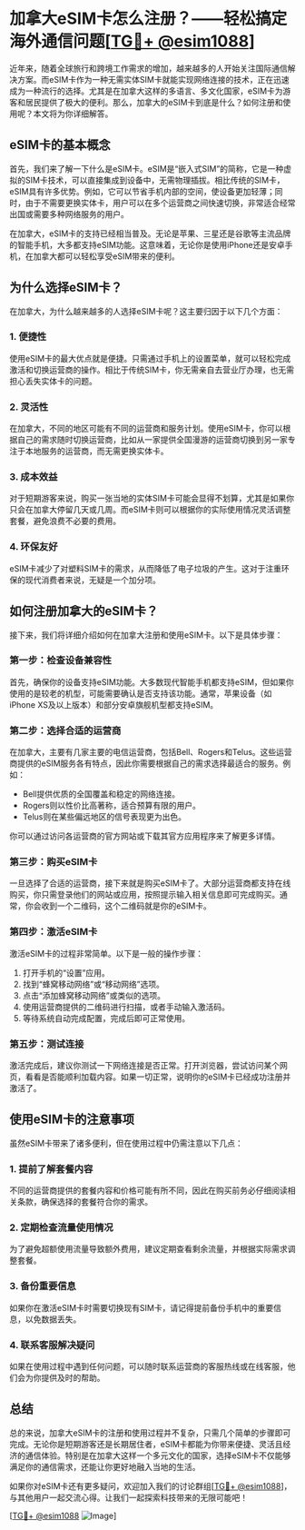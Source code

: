 # 加拿大eSIM卡怎么注册？——轻松搞定海外通信问题[[TG💪+ @esim1088](https://t.me/s/esim1088)]

近年来，随着全球旅行和跨境工作需求的增加，越来越多的人开始关注国际通信解决方案。而eSIM卡作为一种无需实体SIM卡就能实现网络连接的技术，正在迅速成为一种流行的选择。尤其是在加拿大这样的多语言、多文化国家，eSIM卡为游客和居民提供了极大的便利。那么，加拿大的eSIM卡到底是什么？如何注册和使用呢？本文将为你详细解答。

## eSIM卡的基本概念

首先，我们来了解一下什么是eSIM卡。eSIM是“嵌入式SIM”的简称，它是一种虚拟的SIM卡技术，可以直接集成到设备中，无需物理插拔。相比传统的SIM卡，eSIM具有许多优势。例如，它可以节省手机内部的空间，使设备更加轻薄；同时，由于不需要更换实体卡，用户可以在多个运营商之间快速切换，非常适合经常出国或需要多种网络服务的用户。

在加拿大，eSIM卡的支持已经相当普及。无论是苹果、三星还是谷歌等主流品牌的智能手机，大多都支持eSIM功能。这意味着，无论你是使用iPhone还是安卓手机，在加拿大都可以轻松享受eSIM带来的便利。

## 为什么选择eSIM卡？

在加拿大，为什么越来越多的人选择eSIM卡呢？这主要归因于以下几个方面：

### 1. **便捷性**
   使用eSIM卡的最大优点就是便捷。只需通过手机上的设置菜单，就可以轻松完成激活和切换运营商的操作。相比于传统SIM卡，你无需亲自去营业厅办理，也无需担心丢失实体卡的问题。

### 2. **灵活性**
   在加拿大，不同的地区可能有不同的运营商和服务计划。使用eSIM卡，你可以根据自己的需求随时切换运营商，比如从一家提供全国漫游的运营商切换到另一家专注于本地服务的运营商，而无需更换实体卡。

### 3. **成本效益**
   对于短期游客来说，购买一张当地的实体SIM卡可能会显得不划算，尤其是如果你只会在加拿大停留几天或几周。而eSIM卡则可以根据你的实际使用情况灵活调整套餐，避免浪费不必要的费用。

### 4. **环保友好**
   eSIM卡减少了对塑料SIM卡的需求，从而降低了电子垃圾的产生。这对于注重环保的现代消费者来说，无疑是一个加分项。

## 如何注册加拿大的eSIM卡？

接下来，我们将详细介绍如何在加拿大注册和使用eSIM卡。以下是具体步骤：

### 第一步：检查设备兼容性
首先，确保你的设备支持eSIM功能。大多数现代智能手机都支持eSIM，但如果你使用的是较老的机型，可能需要确认是否支持该功能。通常，苹果设备（如iPhone XS及以上版本）和部分安卓旗舰机型都支持eSIM。

### 第二步：选择合适的运营商
在加拿大，主要有几家主要的电信运营商，包括Bell、Rogers和Telus。这些运营商提供的eSIM服务各有特点，因此你需要根据自己的需求选择最适合的服务。例如：
   - Bell提供优质的全国覆盖和稳定的网络连接。
   - Rogers则以性价比高著称，适合预算有限的用户。
   - Telus则在某些偏远地区的信号表现更为出色。

你可以通过访问各运营商的官方网站或下载其官方应用程序来了解更多详情。

### 第三步：购买eSIM卡
一旦选择了合适的运营商，接下来就是购买eSIM卡了。大部分运营商都支持在线购买，你只需登录他们的网站或应用，按照提示输入相关信息即可完成购买。通常，你会收到一个二维码，这个二维码就是你的eSIM卡。

### 第四步：激活eSIM卡
激活eSIM卡的过程非常简单。以下是一般的操作步骤：
   1. 打开手机的“设置”应用。
   2. 找到“蜂窝移动网络”或“移动网络”选项。
   3. 点击“添加蜂窝移动网络”或类似的选项。
   4. 使用运营商提供的二维码进行扫描，或者手动输入激活码。
   5. 等待系统自动完成配置，完成后即可正常使用。

### 第五步：测试连接
激活完成后，建议你测试一下网络连接是否正常。打开浏览器，尝试访问某个网页，看看是否能顺利加载内容。如果一切正常，说明你的eSIM卡已经成功注册并激活了。

## 使用eSIM卡的注意事项

虽然eSIM卡带来了诸多便利，但在使用过程中仍需注意以下几点：

### 1. **提前了解套餐内容**
   不同的运营商提供的套餐内容和价格可能有所不同，因此在购买前务必仔细阅读相关条款，确保选择的套餐符合你的需求。

### 2. **定期检查流量使用情况**
   为了避免超额使用流量导致额外费用，建议定期查看剩余流量，并根据实际需求调整套餐。

### 3. **备份重要信息**
   如果你在激活eSIM卡时需要切换现有SIM卡，请记得提前备份手机中的重要信息，以免数据丢失。

### 4. **联系客服解决疑问**
   如果在使用过程中遇到任何问题，可以随时联系运营商的客服热线或在线客服，他们会为你提供及时的帮助。

## 总结

总的来说，加拿大eSIM卡的注册和使用过程并不复杂，只需几个简单的步骤即可完成。无论你是短期游客还是长期居住者，eSIM卡都能为你带来便捷、灵活且经济的通信体验。特别是在加拿大这样一个多元文化的国家，选择eSIM卡不仅能够满足你的通信需求，还能让你更好地融入当地的生活。

如果你对eSIM卡还有更多疑问，欢迎加入我们的讨论群组[[TG💪+ @esim1088](https://t.me/s/esim1088)]，与其他用户一起交流心得。让我们一起探索科技带来的无限可能吧！

[[TG💪+ @esim1088](https://t.me/s/esim1088) ![Image](https://i.postimg.cc/4NQfJmqS/Snipaste-2025-05-13-00-14-12.png)]